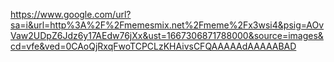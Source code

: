 https://www.google.com/url?sa=i&url=http%3A%2F%2Fmemesmix.net%2Fmeme%2Fx3wsi4&psig=AOvVaw2UDpZ6Jdz6y17AEdw76jXx&ust=1667306871788000&source=images&cd=vfe&ved=0CAoQjRxqFwoTCPCLzKHAivsCFQAAAAAdAAAAABAD
